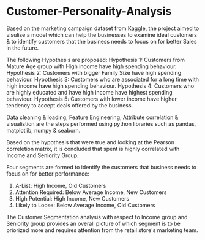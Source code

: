 # Customer-Personality-Analysis

Based on the marketing campaign dataset from Kaggle, the project aimed to visulise a model which can help the businesses to examine ideal customers & to identify customers that the
business needs to focus on for better Sales in the future.

The following Hypothesis are proposed:
Hypothesis 1: Customers from Mature Age group with High income have high spending behaviour.
Hypothesis 2: Customers with bigger Family Size have high spending behaviour.
Hypothesis 3: Customers who are associated for a long time with high income have high spending behaviour.
Hypothesis 4: Customers who are highly educated and have high income have highest spending behaviour.
Hypothesis 5: Customers with lower income have higher tendency to accept deals offered by the business.

Data cleaning & loading, Feature Engineering, Attribute correlation & visualistion are the steps performed using python libraries such as pandas, matplotlib, numpy & seaborn.

Based on the hypothesis that were true and looking at the Pearson correletion matrix, it is concluded that spent is highly correlated with Income and Seniority Group.

Four segments are formed to identify the customers that business needs to focus on for better performance:

1. A-List: High Income, Old Customers
2. Attention Required: Below Average Income, New Customers
3. High Potential: High Income, New Customers
4. Likely to Loose: Below Average Income, Old Customers

The Customer Segmentation analysis with respect to Income group and Seniority group provides an overall picture of which segment is to be priorized more and requires attention from the retail store's marketing team.
